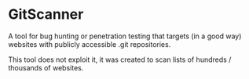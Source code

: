 # GitScanner
A tool for bug hunting or penetration testing that targets (in a good way) websites with publicly accessible .git repositories.

This tool does not exploit it, it was created to scan lists of hundreds / thousands of websites.
